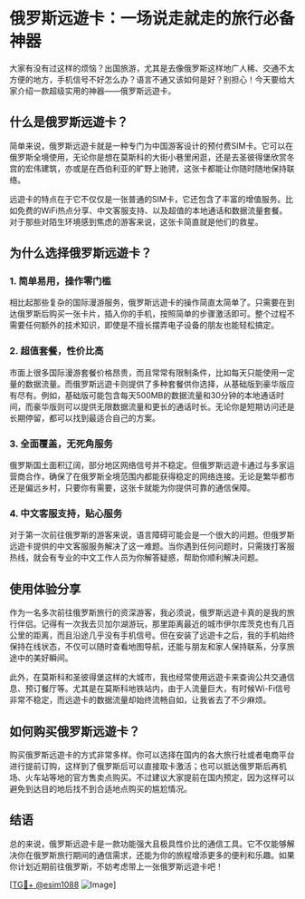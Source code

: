 # 俄罗斯远遊卡：一场说走就走的旅行必备神器

大家有没有过这样的烦恼？出国旅游，尤其是去像俄罗斯这样地广人稀、交通不太方便的地方，手机信号不好怎么办？语言不通又该如何是好？别担心！今天要给大家介绍一款超级实用的神器——俄罗斯远遊卡。

## 什么是俄罗斯远遊卡？

简单来说，俄罗斯远遊卡就是一种专门为中国游客设计的预付费SIM卡。它可以在俄罗斯全境使用，无论你是想在莫斯科的大街小巷里闲逛，还是去圣彼得堡欣赏冬宫的宏伟建筑，亦或是在西伯利亚的旷野上驰骋，这张卡都能让你随时随地保持联络。

远遊卡的特点在于它不仅仅是一张普通的SIM卡，它还包含了丰富的增值服务。比如免费的WiFi热点分享、中文客服支持、以及超值的本地通话和数据流量套餐。对于那些对陌生环境感到焦虑的游客来说，这张卡简直就是他们的救星。

## 为什么选择俄罗斯远遊卡？

### 1. 简单易用，操作零门槛

相比起那些复杂的国际漫游服务，俄罗斯远遊卡的操作简直太简单了。只需要在到达俄罗斯后购买一张卡片，插入你的手机，按照简单的步骤激活即可。整个过程不需要任何额外的技术知识，即使是不擅长摆弄电子设备的朋友也能轻松搞定。

### 2. 超值套餐，性价比高

市面上很多国际漫游套餐价格昂贵，而且常常有限制条件，比如每天只能使用一定量的数据流量。而俄罗斯远遊卡则提供了多种套餐供你选择，从基础版到豪华版应有尽有。例如，基础版可能包含每天500MB的数据流量和30分钟的本地通话时间，而豪华版则可以提供无限数据流量和更长的通话时长。无论你是短期访问还是长期停留，都可以找到最适合自己的方案。

### 3. 全面覆盖，无死角服务

俄罗斯国土面积辽阔，部分地区网络信号并不稳定。但俄罗斯远遊卡通过与多家运营商合作，确保了在俄罗斯全境范围内都能获得稳定的网络连接。无论是繁华都市还是偏远乡村，只要你有需要，这张卡就能为你提供可靠的通信保障。

### 4. 中文客服支持，贴心服务

对于第一次前往俄罗斯的游客来说，语言障碍可能会是一个很大的问题。但俄罗斯远遊卡提供的中文客服服务解决了这一难题。当你遇到任何问题时，只需拨打客服热线，就会有专业的中文工作人员为你解答疑惑，帮助你顺利解决问题。

## 使用体验分享

作为一名多次前往俄罗斯旅行的资深游客，我必须说，俄罗斯远遊卡真的是我的旅行伴侣。记得有一次我去贝加尔湖游玩，那里距离最近的城市伊尔库茨克也有几百公里的距离，而且沿途几乎没有手机信号。但在安装了远遊卡之后，我的手机始终保持在线状态，不仅可以随时查看地图导航，还能与朋友和家人保持联系，分享旅途中的美好瞬间。

此外，在莫斯科和圣彼得堡这样的大城市，我也经常使用远遊卡来查询公共交通信息、预订餐厅等。尤其是在莫斯科地铁站内，由于人流量巨大，有时候Wi-Fi信号非常不稳定，而远遊卡的数据流量却始终流畅自如，让我省去了不少麻烦。

## 如何购买俄罗斯远遊卡？

购买俄罗斯远遊卡的方式非常多样。你可以选择在国内的各大旅行社或者电商平台进行提前订购，这样到了俄罗斯后可以直接取卡激活；也可以抵达俄罗斯后再机场、火车站等地的官方售卖点购买。不过建议大家提前在国内预定，因为这样可以避免到达目的地后找不到合适地点购买的尴尬情况。

## 结语

总的来说，俄罗斯远遊卡是一款功能强大且极具性价比的通信工具。它不仅能够解决你在俄罗斯旅行期间的通信需求，还能为你的旅程增添更多的便利和乐趣。如果你计划近期前往俄罗斯，不妨考虑带上一张俄罗斯远遊卡吧！

[[TG💪+ @esim1088](https://t.me/s/esim1088) ![Image](https://i.postimg.cc/4NQfJmqS/Snipaste-2025-05-13-00-14-12.png)]